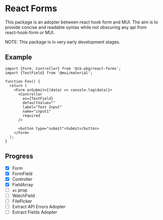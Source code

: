 # React Forms
This package is an adopter between react hook form and MUI. The aim is to provide concise and
readable syntax while not obscuring any api from react-hook-form or MUI. 

NOTE: This package is in very early development stages.

## Example

```tsx
import {Form, Controller} from '@cb-pkg/react-forms';
import {TextField} from '@mui/material';

function Foo() {
  return (
    <Form onSubmit={(data) => console.log(data)}>
      <Controller
        as={TextField}
        defaultValue=""
        label="Test Input"
        name="input1"
        required
      />
      
      <button type="submit">Submit</button>
    </Form>
  );
}
```

## Progress

- [x] Form
- [x] FormField
- [x] Controller
- [x] FieldArray
- [ ] `as` prop
- [ ] WatchField
- [ ] FilePicker
- [ ] Extract API Errors Adopter
- [ ] Extract Fields Adopter
